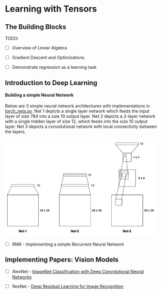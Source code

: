 # Learning with Tensors

## The Building Blocks

TODO:

- [ ] Overview of Linear Algebra

- [ ] Gradient Descent and Optimizations

- [ ] Demonstrate regression as a learning task

## Introduction to Deep Learning

#### Building a simple Neural Network

Below are 3 simple neural network architectures with implementations in [torch_nets.py](mnist/torch_nets.py). Net 1 depicts a single layer network which feeds the input layer of size 784 into a size 10 output layer. Net 2 depicts a 2-layer network with a single hidden layer of size 12, which feeds into the size 10 output layer. Net 3 depicts a convolutional network with local connectivity between the layers. 

![Mnist Network Architectures](img/mnist_nets.png)

- [ ] RNN - Implementing a simple Recurrent Neural Network 

## Implementing Papers: Vision Models

- [ ] AlexNet - [ImageNet Classification with Deep Convolutional Neural Networks](https://proceedings.neurips.cc/paper_files/paper/2012/file/c399862d3b9d6b76c8436e924a68c45b-Paper.pdf)

- [ ] ResNet - [Deep Residual Learning for Image Recognition](https://arxiv.org/abs/1512.03385)
